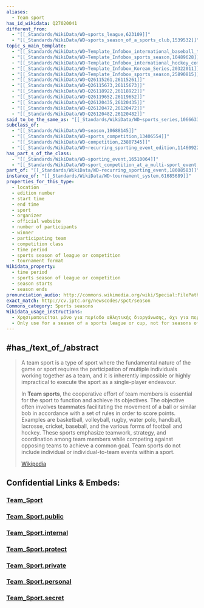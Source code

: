 ```yaml
---
aliases:
  - Team sport
has_id_wikidata: Q27020041
different_from:
  - "[[_Standards/WikiData/WD~sports_league,623109]]"
  - "[[_Standards/WikiData/WD~sports_season_of_a_sports_club,1539532]]"
topic_s_main_template:
  - "[[_Standards/WikiData/WD~Template_Infobox_international_baseball_tournament,7878872]]"
  - "[[_Standards/WikiData/WD~Template_Infobox_sports_season,10489628]]"
  - "[[_Standards/WikiData/WD~Template_Infobox_international_hockey_competition,12981788]]"
  - "[[_Standards/WikiData/WD~Template_Infobox_Korean_Series,20322011]]"
  - "[[_Standards/WikiData/WD~Template_Infobox_sports_season,25890815]]"
  - "[[_Standards/WikiData/WD~Q26115261,26115261]]"
  - "[[_Standards/WikiData/WD~Q26115673,26115673]]"
  - "[[_Standards/WikiData/WD~Q26118922,26118922]]"
  - "[[_Standards/WikiData/WD~Q26119652,26119652]]"
  - "[[_Standards/WikiData/WD~Q26120435,26120435]]"
  - "[[_Standards/WikiData/WD~Q26120472,26120472]]"
  - "[[_Standards/WikiData/WD~Q26120482,26120482]]"
said_to_be_the_same_as: "[[_Standards/WikiData/WD~sports_series,10666337]]"
subclass_of:
  - "[[_Standards/WikiData/WD~season,10688145]]"
  - "[[_Standards/WikiData/WD~sports_competition,13406554]]"
  - "[[_Standards/WikiData/WD~competition,23807345]]"
  - "[[_Standards/WikiData/WD~recurring_sporting_event_edition,114609228]]"
has_part_s_of_the_class:
  - "[[_Standards/WikiData/WD~sporting_event,16510064]]"
  - "[[_Standards/WikiData/WD~sport_competition_at_a_multi-sport_event,51031626]]"
part_of: "[[_Standards/WikiData/WD~recurring_sporting_event,18608583]]"
instance_of: "[[_Standards/WikiData/WD~tournament_system,61685689]]"
properties_for_this_type:
  - location
  - edition number
  - start time
  - end time
  - sport
  - organizer
  - official website
  - number of participants
  - winner
  - participating team
  - competition class
  - time period
  - sports season of league or competition
  - tournament format
Wikidata_property:
  - time period
  - sports season of league or competition
  - season starts
  - season ends
pronunciation_audio: http://commons.wikimedia.org/wiki/Special:FilePath/LL-Q150%20%28fra%29-Mecanautes-saison%20sportive.wav
exact_match: http://cv.iptc.org/newscodes/spct/season
Commons_category: Sports seasons
Wikidata_usage_instructions:
  - Χρησιμοποιείται μόνο για περίοδο αθλητικής διοργάνωσης, όχι για περίοδο αθλητικού συλλόγου.
  - Only use for a season of a sports league or cup, not for seasons of a sports club.
---
```



## #has_/text_of_/abstract 

> A team sport is a type of sport where the fundamental nature of the game or sport 
> requires the participation of multiple individuals working together as a team, 
> and it is inherently impossible or highly impractical to execute the sport as a single-player endeavour. 
> 
> In **Team sports**, the cooperative effort of team members is essential for the sport to function 
> and achieve its objectives. The objective often involves teammates facilitating the movement of a ball or similar bob in accordance with a set of rules in order to score points. Examples are basketball, volleyball, rugby, water polo, handball, lacrosse, cricket, baseball, and the various forms of football and hockey. These sports emphasize teamwork, strategy, and coordination among team members while competing against opposing teams to achieve a common goal. Team sports do not include individual or individual-to-team events within a sport.
>
> [Wikipedia](https://en.wikipedia.org/wiki/Team%20sport) 





## Confidential Links & Embeds: 

### [Team_Sport](/_Standards/bio/Society/Communication/Performing_Arts/Sport/Team_Sport.md) 

### [Team_Sport.public](/_public/bio/Society/Communication/Performing_Arts/Sport/Team_Sport.public.md) 

### [Team_Sport.internal](/_internal/bio/Society/Communication/Performing_Arts/Sport/Team_Sport.internal.md) 

### [Team_Sport.protect](/_protect/bio/Society/Communication/Performing_Arts/Sport/Team_Sport.protect.md) 

### [Team_Sport.private](/_private/bio/Society/Communication/Performing_Arts/Sport/Team_Sport.private.md) 

### [Team_Sport.personal](/_personal/bio/Society/Communication/Performing_Arts/Sport/Team_Sport.personal.md) 

### [Team_Sport.secret](/_secret/bio/Society/Communication/Performing_Arts/Sport/Team_Sport.secret.md)

